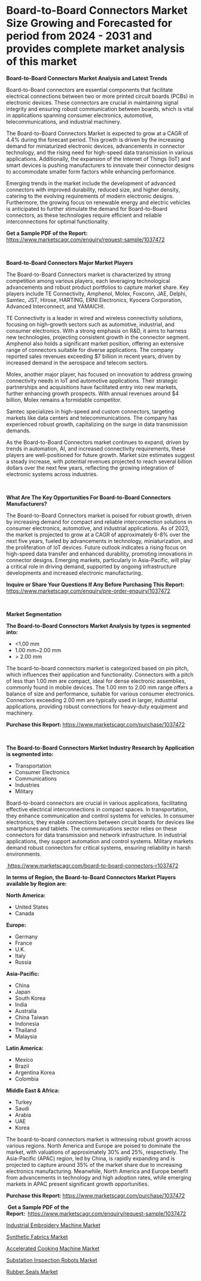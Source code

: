 <p><h1>Board-to-Board Connectors Market Size Growing and Forecasted for period from 2024 - 2031 and provides complete market analysis of this market</h1></p><p><strong>Board-to-Board Connectors Market Analysis and Latest Trends</strong></p>
<p><p>Board-to-Board connectors are essential components that facilitate electrical connections between two or more printed circuit boards (PCBs) in electronic devices. These connectors are crucial in maintaining signal integrity and ensuring robust communication between boards, which is vital in applications spanning consumer electronics, automotive, telecommunications, and industrial machinery.</p><p>The Board-to-Board Connectors Market is expected to grow at a CAGR of 4.4% during the forecast period. This growth is driven by the increasing demand for miniaturized electronic devices, advancements in connector technology, and the rising need for high-speed data transmission in various applications. Additionally, the expansion of the Internet of Things (IoT) and smart devices is pushing manufacturers to innovate their connector designs to accommodate smaller form factors while enhancing performance.</p><p>Emerging trends in the market include the development of advanced connectors with improved durability, reduced size, and higher density, catering to the evolving requirements of modern electronic designs. Furthermore, the growing focus on renewable energy and electric vehicles is anticipated to further stimulate the demand for Board-to-Board connectors, as these technologies require efficient and reliable interconnections for optimal functionality.</p></p>
<p><strong>Get a Sample PDF of the Report:&nbsp;</strong> <a href="https://www.marketscagr.com/enquiry/request-sample/1037472">https://www.marketscagr.com/enquiry/request-sample/1037472</a></p>
<p>&nbsp;</p>
<p><strong>Board-to-Board Connectors Major Market Players</strong></p>
<p><p>The Board-to-Board Connectors market is characterized by strong competition among various players, each leveraging technological advancements and robust product portfolios to capture market share. Key players include TE Connectivity, Amphenol, Molex, Foxconn, JAE, Delphi, Samtec, JST, Hirose, HARTING, ERNI Electronics, Kyocera Corporation, Advanced Interconnect, and YAMAICHI. </p><p>TE Connectivity is a leader in wired and wireless connectivity solutions, focusing on high-growth sectors such as automotive, industrial, and consumer electronics. With a strong emphasis on R&D, it aims to harness new technologies, projecting consistent growth in the connector segment. Amphenol also holds a significant market position, offering an extensive range of connectors suitable for diverse applications. The company reported sales revenues exceeding $7 billion in recent years, driven by increased demand in the aerospace and telecom sectors.</p><p>Molex, another major player, has focused on innovation to address growing connectivity needs in IoT and automotive applications. Their strategic partnerships and acquisitions have facilitated entry into new markets, further enhancing growth prospects. With annual revenues around $4 billion, Molex remains a formidable competitor.</p><p>Samtec specializes in high-speed and custom connectors, targeting markets like data centers and telecommunications. The company has experienced robust growth, capitalizing on the surge in data transmission demands.</p><p>As the Board-to-Board Connectors market continues to expand, driven by trends in automation, AI, and increased connectivity requirements, these players are well-positioned for future growth. Market size estimates suggest a steady increase, with potential revenues projected to reach several billion dollars over the next few years, reflecting the growing integration of electronic systems across industries.</p></p>
<p>&nbsp;</p>
<p><strong>What Are The Key Opportunities For Board-to-Board Connectors Manufacturers?</strong></p>
<p><p>The Board-to-Board Connectors market is poised for robust growth, driven by increasing demand for compact and reliable interconnection solutions in consumer electronics, automotive, and industrial applications. As of 2023, the market is projected to grow at a CAGR of approximately 6-8% over the next five years, fueled by advancements in technology, miniaturization, and the proliferation of IoT devices. Future outlook indicates a rising focus on high-speed data transfer and enhanced durability, promoting innovations in connector designs. Emerging markets, particularly in Asia-Pacific, will play a critical role in driving demand, supported by ongoing infrastructure developments and increased electronic manufacturing.</p></p>
<p><strong>Inquire or Share Your Questions If Any Before Purchasing This Report:</strong> <a href="https://www.marketscagr.com/enquiry/pre-order-enquiry/1037472">https://www.marketscagr.com/enquiry/pre-order-enquiry/1037472</a></p>
<p>&nbsp;</p>
<p><strong>Market Segmentation</strong></p>
<p><strong>The Board-to-Board Connectors Market Analysis by types is segmented into:</strong></p>
<p><ul><li><1.00 mm</li><li>1.00 mm~2.00 mm</li><li>> 2.00 mm</li></ul></p>
<p><p>The board-to-board connectors market is categorized based on pin pitch, which influences their application and functionality. Connectors with a pitch of less than 1.00 mm are compact, ideal for dense electronic assemblies, commonly found in mobile devices. The 1.00 mm to 2.00 mm range offers a balance of size and performance, suitable for various consumer electronics. Connectors exceeding 2.00 mm are typically used in larger, industrial applications, providing robust connections for heavy-duty equipment and machinery.</p></p>
<p><strong>Purchase this Report:&nbsp;</strong><a href="https://www.marketscagr.com/purchase/1037472">https://www.marketscagr.com/purchase/1037472</a></p>
<p>&nbsp;</p>
<p><strong>The Board-to-Board Connectors Market Industry Research by Application is segmented into:</strong></p>
<p><ul><li>Transportation</li><li>Consumer Electronics</li><li>Communications</li><li>Industries</li><li>Military</li></ul></p>
<p><p>Board-to-board connectors are crucial in various applications, facilitating effective electrical interconnections in compact spaces. In transportation, they enhance communication and control systems for vehicles. In consumer electronics, they enable connections between circuit boards for devices like smartphones and tablets. The communications sector relies on these connectors for data transmission and network infrastructure. In industrial applications, they support automation and control systems. Military markets demand robust connectors for critical systems, ensuring reliability in harsh environments.</p></p>
<p><a href="https://www.marketscagr.com/board-to-board-connectors-r1037472">&nbsp;https://www.marketscagr.com/board-to-board-connectors-r1037472</a></p>
<p><strong>In terms of Region, the Board-to-Board Connectors Market Players available by Region are:</strong></p>
<p>
    <p> <strong> North America: </strong>
        <ul>
            <li>United States</li>
            <li>Canada</li>
        </ul>
        </p> 
    <p> <strong> Europe: </strong>
        <ul>
            <li>Germany</li>
            <li>France</li>
            <li>U.K.</li>
            <li>Italy</li>
            <li>Russia</li>
        </ul>
        </p> 
    <p> <strong> Asia-Pacific: </strong>
        <ul>
            <li>China</li>
            <li>Japan</li>
            <li>South Korea</li>
            <li>India</li>
            <li>Australia</li>
            <li>China Taiwan</li>
            <li>Indonesia</li>
            <li>Thailand</li>
            <li>Malaysia</li>
        </ul>
        </p> 
    <p> <strong> Latin America: </strong>
        <ul>
            <li>Mexico</li>
            <li>Brazil</li>
            <li>Argentina Korea</li>
            <li>Colombia</li>
        </ul>
        </p> 
    <p> <strong> Middle East & Africa: </strong>
        <ul>
            <li>Turkey</li>
            <li>Saudi</li>
            <li>Arabia</li>
            <li>UAE</li>
            <li>Korea</li>
        </ul>
    </p>
    </p>
<p><p>The board-to-board connectors market is witnessing robust growth across various regions. North America and Europe are poised to dominate the market, with valuations of approximately 30% and 25%, respectively. The Asia-Pacific (APAC) region, led by China, is rapidly expanding and is projected to capture around 35% of the market share due to increasing electronics manufacturing. Meanwhile, North America and Europe benefit from advancements in technology and high adoption rates, while emerging markets in APAC present significant growth opportunities.</p></p>
<p><strong>Purchase this Report: </strong><a href="https://www.marketscagr.com/purchase/1037472">https://www.marketscagr.com/purchase/1037472</a></p>
<p>&nbsp;<strong>Get a Sample PDF of the Report:&nbsp;&nbsp;</strong><a href="https://www.marketscagr.com/enquiry/request-sample/1037472">https://www.marketscagr.com/enquiry/request-sample/1037472</a></p>
<p><strong></strong></p>
<p><p><a href="https://issuu.com/reportprime-2/docs/industrial-embroidery-machine-marke_7e907ae722b91b">Industrial Embroidery Machine Market</a></p><p><a href="https://issuu.com/reportprime-2/docs/synthetic-fabrics-market-size-2030._c6995a44905daa">Synthetic Fabrics Market</a></p><p><a href="https://www.linkedin.com/pulse/what-driving-global-accelerated-cooking-machine-market-dive-vgisc?trackingId=jjf880M3TXqb4Yj%2Fyy9ncw%3D%3D">Accelerated Cooking Machine Market</a></p><p><a href="https://github.com/julyju69/Market-Research-Report-List-5/blob/main/substation-inspection-robots-market.md">Substation Inspection Robots Market</a></p><p><a href="https://www.linkedin.com/pulse/rubber-seals-market-analysis-report-global-insights-region-ino6e?trackingId=pRNYASA1R8C7tXQD10wIww%3D%3D">Rubber Seals Market</a></p></p>